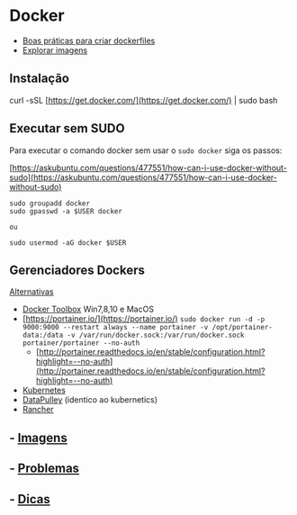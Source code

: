 # Docker

* [Boas práticas para criar dockerfiles](https://docs.docker.com/engine/userguide/eng-image/dockerfile_best-practices/)
* [Explorar imagens](https://hub.docker.com/explore/)

## Instalação

curl -sSL [https://get.docker.com/](https://get.docker.com/) \| sudo bash

## Executar sem SUDO

Para executar o comando docker sem usar o `sudo docker` siga os passos:

[https://askubuntu.com/questions/477551/how-can-i-use-docker-without-sudo](https://askubuntu.com/questions/477551/how-can-i-use-docker-without-sudo)

```
sudo groupadd docker
sudo gpasswd -a $USER docker

ou

sudo usermod -aG docker $USER
```

## Gerenciadores Dockers

[Alternativas](http://alternativeto.net/software/portainer/)

* [Docker Toolbox](https://www.docker.com/products/docker-toolbox) Win7,8,10 e MacOS
* [https://portainer.io/](https://portainer.io/) 
  `sudo docker run -d -p 9000:9000 --restart always --name portainer -v /opt/portainer-data:/data -v /var/run/docker.sock:/var/run/docker.sock portainer/portainer --no-auth`
  * [http://portainer.readthedocs.io/en/stable/configuration.html?highlight=--no-auth](http://portainer.readthedocs.io/en/stable/configuration.html?highlight=--no-auth)
* [Kubernetes](https://kubernetes.io/)
* [DataPulley](https://github.com/DataPulley/datapulley) \(identico ao kubernetics\)
* [Rancher](http://rancher.com/)

## - [Imagens](docker-images.md)

## - [Problemas](problemas.md)

## - [Dicas](dicas.md)



